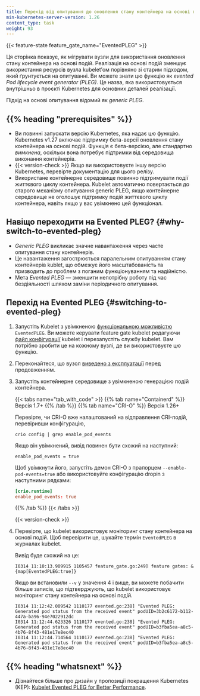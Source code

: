 ```yaml
---
title: Перехід від опитування до оновлення стану контейнера на основі подій CRI
min-kubernetes-server-version: 1.26
content_type: task
weight: 93
---
```


{{< feature-state feature_gate_name="EventedPLEG" >}}

<!-- overview -->

Ця сторінка показує, як мігрувати вузли для використання оновлення стану контейнера на основі подій. Реалізація на основі подій зменшує використання ресурсів вузла kubeletʼом порівняно зі старим підходом, який ґрунтується на опитуванні. Ви можете знати цю функцію як _evented Pod lifecycle event generator (PLEG)_. Це назва, яка використовується внутрішньо в проєкті Kubernetes для основних деталей реалізації.

Підхід на основі опитування відомий як _generic PLEG_.

## {{% heading "prerequisites" %}}

* Ви повинні запускати версію Kubernetes, яка надає цю функцію. Kubernetes v1.27 включає підтримку бета-версії оновлення стану контейнера на основі подій. Функція є бета-версією, але стандартно _вимкнена_, оскільки вона потребує підтримки від середовища виконання контейнерів.
* {{< version-check >}} Якщо ви використовуєте іншу версію Kubernetes, перевірте документацію для цього релізу.
* Використане контейнерне середовище повинно підтримувати події життєвого циклу контейнера. Kubelet автоматично повертається до старого механізму опитування generic PLEG, якщо контейнерне середовище не оголошує підтримку подій життєвого циклу контейнера, навіть якщо у вас увімкнено цей функціонал.

<!-- steps -->

## Навіщо переходити на Evented PLEG? {#why-switch-to-evented-pleg}

* _Generic PLEG_ викликає значне навантаження через часте опитування стану контейнерів.
* Це навантаження загострюється паралельним опитуванням стану контейнерів kublet, що обмежує його масштабованість та призводить до проблем з поганим функціонуванням та надійністю.
* Мета _Evented PLEG_ — зменшити непотрібну роботу під час бездіяльності шляхом заміни періодичного опитування.

## Перехід на Evented PLEG {#switching-to-evented-pleg}

1. Запустіть Kubelet з увімкненою [функціональною можливістю](/uk/docs/reference/command-line-tools-reference/feature-gates/) `EventedPLEG`. Ви можете керувати feature gate kubelet редагуючи [файл конфігурації](/uk/docs/tasks/administer-cluster/kubelet-config-file/) kubelet і перезапустіть службу kubelet. Вам потрібно зробити це на кожному вузлі, де ви використовуєте цю функцію.

2. Переконайтеся, що вузол [виведено з експлуатації](/uk/docs/tasks/administer-cluster/safely-drain-node/) перед продовженням.

3. Запустіть контейнерне середовище з увімкненою генерацією подій контейнера.

   {{< tabs name="tab_with_code" >}}
   {{% tab name="Containerd" %}}
   Версія 1.7+
   {{% /tab %}}
   {{% tab name="CRI-O" %}}
   Версія 1.26+

   Перевірте, чи CRI-O вже налаштований на відправлення CRI-подій, перевіривши конфігурацію,

   ```shell
   crio config | grep enable_pod_events
   ```

   Якщо він увімкнений, вивід повинен бути схожий на наступний:

   ```none
   enable_pod_events = true
   ```

   Щоб увімкнути його, запустіть демон CRI-O з прапорцем `--enable-pod-events=true` або використовуйте конфігурацію dropin з наступними рядками:

   ```toml
   [crio.runtime]
   enable_pod_events: true
   ```

   {{% /tab %}}
   {{< /tabs >}}

   {{< version-check >}}

4. Перевірте, що kubelet використовує моніторинг стану контейнера на основі подій. Щоб перевірити це, шукайте термін `EventedPLEG` в журналах kubelet.

   Вивід буде схожий на це:

   ```console
   I0314 11:10:13.909915 1105457 feature_gate.go:249] feature gates: &{map[EventedPLEG:true]}
   ```

   Якщо ви встановили `--v` у значення 4 і вище, ви можете побачити більше записів, що підтверджують, що kubelet використовує моніторинг стану контейнера на основі подій.

   ```console
   I0314 11:12:42.009542 1110177 evented.go:238] "Evented PLEG: Generated pod status from the received event" podUID=3b2c6172-b112-447a-ba96-94e7022912dc
   I0314 11:12:44.623326 1110177 evented.go:238] "Evented PLEG: Generated pod status from the received event" podUID=b3fba5ea-a8c5-4b76-8f43-481e17e8ec40
   I0314 11:12:44.714564 1110177 evented.go:238] "Evented PLEG: Generated pod status from the received event" podUID=b3fba5ea-a8c5-4b76-8f43-481e17e8ec40
   ```

## {{% heading "whatsnext" %}}

* Дізнайтеся більше про дизайн у пропозиції покращення Kubernetes (KEP): [Kubelet Evented PLEG for Better Performance](https://github.com/kubernetes/enhancements/blob/5b258a990adabc2ffdc9d84581ea6ed696f7ce6c/keps/sig-node/3386-kubelet-evented-pleg/README.md).
